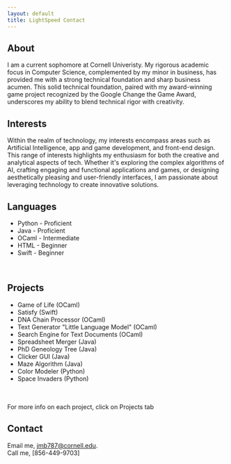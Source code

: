```yaml
---
layout: default
title: LightSpeed Contact
---
```


## About
I am a current sophomore at Cornell Univeristy. My rigorous academic focus in Computer Science, complemented by my minor in business, has provided me with a strong technical foundation and sharp business acumen. This solid technical foundation, paired with my award-winning game project recognized by the Google Change the Game Award, underscores my ability to blend technical rigor with creativity.

## Interests
Within the realm of technology, my interests encompass areas such as Artificial Intelligence, app and game development, and front-end design. This range of interests highlights my enthusiasm for both the creative and analytical aspects of tech. Whether it's exploring the complex algorithms of AI, crafting engaging and functional applications and games, or designing aesthetically pleasing and user-friendly interfaces, I am passionate about leveraging technology to create innovative solutions.

## Languages
- Python - Proficient
- Java - Proficient
- OCaml - Intermediate
- HTML - Beginner
- Swift - Beginner
<br>

## Projects
- Game of Life (OCaml)
- Satisfy (Swift)
- DNA Chain Processor (OCaml)
- Text Generator "Little Language Model" (OCaml)
- Search Engine for Text Documents (OCaml)
- Spreadsheet Merger (Java)
- PhD Geneology Tree (Java)
- Clicker GUI (Java)
- Maze Algorithm (Java)
- Color Modeler (Python)
- Space Invaders (Python)
<br>
<br>
For more info on each project, click on Projects tab

## Contact
Email me, [jmb787@cornell.edu](mailto:jmb787@cornell.edu).
<br>
Call me, [856-449-9703]